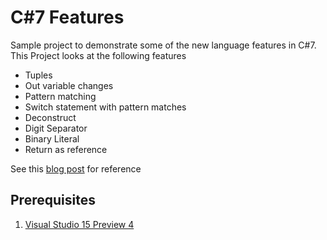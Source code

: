 # C#7 Features
Sample project to demonstrate some of the new language features in C#7. This Project looks at the following features
* Tuples
* Out variable changes
* Pattern matching
* Switch statement with pattern matches
* Deconstruct
* Digit Separator
* Binary Literal
* Return as reference

See this [blog post](https://blogs.msdn.microsoft.com/dotnet/2016/08/24/whats-new-in-csharp-7-0/) for reference

## Prerequisites
1. [Visual Studio 15 Preview 4](https://www.visualstudio.com/en-us/downloads/visual-studio-next-downloads-vs.aspx)

